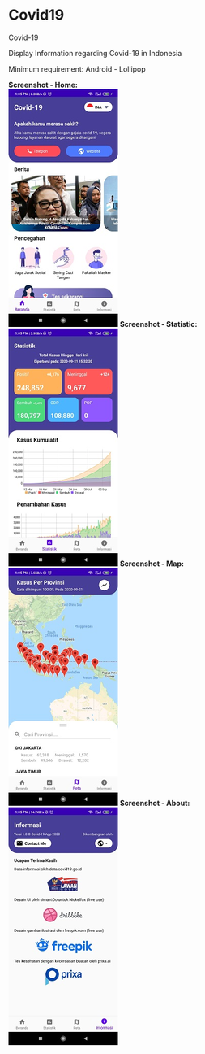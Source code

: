# Covid19
Covid-19

Display Information regarding Covid-19 in Indonesia

Minimum requirement:
Android - Lollipop

<b>Screenshot - Home:</b>
<br>
![alt text](https://github.com/chopperfield/Covid19/blob/master/home.jpg?raw=true)
<b>Screenshot - Statistic:</b>
<br>
![alt text](https://github.com/chopperfield/Covid19/blob/master/statistic.jpg?raw=true)
<b>Screenshot - Map:</b>
<br>
![alt text](https://github.com/chopperfield/Covid19/blob/master/maps.jpg?raw=true)
<b>Screenshot - About:</b>
<br>
![alt text](https://github.com/chopperfield/Covid19/blob/master/about.jpg?raw=true)
